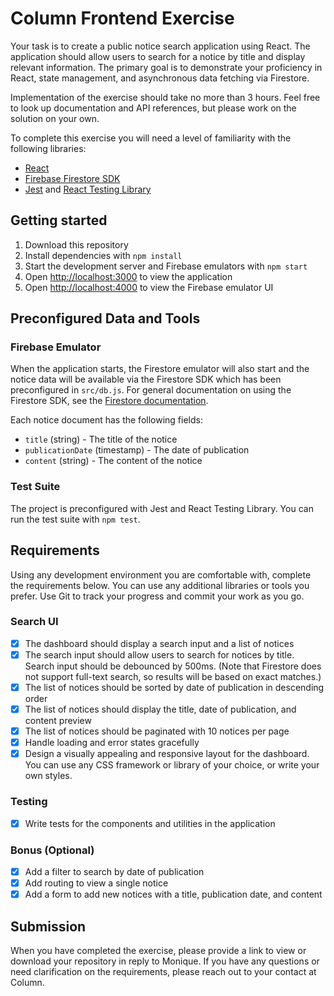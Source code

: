 # Column Frontend Exercise

Your task is to create a public notice search application using React. The application should allow users to search for a notice by title and display relevant information. The primary goal is to demonstrate your proficiency in React, state management, and asynchronous data fetching via Firestore.

Implementation of the exercise should take no more than 3 hours. Feel free to look up documentation and API references, but please work on the solution on your own.

To complete this exercise you will need a level of familiarity with the following libraries:

- [React](https://react.dev/)
- [Firebase Firestore SDK](https://firebase.google.com/docs/firestore/query-data/get-data)
- [Jest](https://jestjs.io/) and [React Testing Library](https://testing-library.com/docs/react-testing-library/intro/)

## Getting started

1. Download this repository
2. Install dependencies with `npm install`
3. Start the development server and Firebase emulators with `npm start`
4. Open [http://localhost:3000](http://localhost:3000) to view the application
5. Open [http://localhost:4000](http://localhost:4000) to view the Firebase emulator UI

## Preconfigured Data and Tools

### Firebase Emulator

When the application starts, the Firestore emulator will also start and the notice data will be available via the Firestore SDK which has been preconfigured in `src/db.js`. For general documentation on using the Firestore SDK, see the [Firestore documentation](https://firebase.google.com/docs/firestore/query-data/get-data).

Each notice document has the following fields:

- `title` (string) - The title of the notice
- `publicationDate` (timestamp) - The date of publication
- `content` (string) - The content of the notice

### Test Suite

The project is preconfigured with Jest and React Testing Library. You can run the test suite with `npm test`.

## Requirements

Using any development environment you are comfortable with, complete the requirements below. You can use any additional libraries or tools you prefer. Use Git to track your progress and commit your work as you go.

### Search UI

- [x] The dashboard should display a search input and a list of notices
- [x] The search input should allow users to search for notices by title. Search input should be debounced by 500ms. (Note that Firestore does not support full-text search, so results will be based on exact matches.)
- [x] The list of notices should be sorted by date of publication in descending order
- [x] The list of notices should display the title, date of publication, and content preview
- [x] The list of notices should be paginated with 10 notices per page
- [x] Handle loading and error states gracefully
- [x] Design a visually appealing and responsive layout for the dashboard. You can use any CSS framework or library of your choice, or write your own styles.

### Testing

- [x] Write tests for the components and utilities in the application

### Bonus (Optional)

- [x] Add a filter to search by date of publication
- [x] Add routing to view a single notice
- [x] Add a form to add new notices with a title, publication date, and content

## Submission

When you have completed the exercise, please provide a link to view or download your repository in reply to Monique. If you have any questions or need clarification on the requirements, please reach out to your contact at Column.

